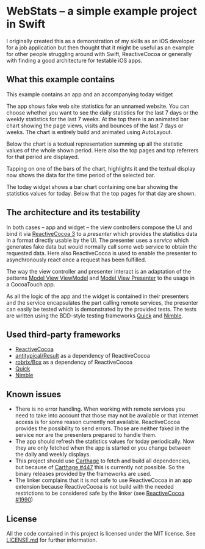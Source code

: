 # WebStats – a simple example project in Swift
I originally created this as a demonstration of my skills as an iOS developer for a job application but then thought that it might be useful as an example for other people struggling around with Swift, ReactiveCocoa or generally with finding a good architecture for testable iOS apps.

## What this example contains
This example contains an app and an accompanying today widget

The app shows fake web site statistics for an unnamed website. You can choose whether you want to see the daily statistics for the last 7 days or the weekly statistics for the last 7 weeks. At the top there is an animated bar chart showing the page views, visits and bounces of the last 7 days or weeks. The chart is entirely build and animated using AutoLayout.

Below the chart is a textual representation summing up all the statistic values of the whole shown period. Here also the top pages and top referrers for that period are displayed.

Tapping on one of the bars of the chart, highlights it and the textual display now shows the data for the time period of the selected bar.

The today widget shows a bar chart containing one bar showing the statistics values for today. Below that the top pages for that day are shown.

## The architecture and its testability
In both cases – app and widget – the view controllers compose the UI and bind it via [ReactiveCocoa 3](https://github.com/ReactiveCocoa/ReactiveCocoa) to a *presenter* which provides the statistics data in a format directly usable by the UI. The presenter uses a *service* which generates fake data but would normally call some web service to obtain the requested data. Here also ReactiveCocoa is used to enable the presenter to asynchronously react once a request has been fulfilled. 

The way the view controller and presenter interact is an adaptation of the patterns [Model View ViewModel](https://en.wikipedia.org/wiki/Model_View_ViewModel) and [Model View Presenter](https://en.wikipedia.org/wiki/Model%E2%80%93view%E2%80%93presenter) to the usage in a CocoaTouch app.

As all the logic of the app and the widget is contained in their presenters and the service encapsulates the part calling remote services, the presenter can easily be tested which is demonstrated by the provided tests. The tests are written using the BDD-style testing frameworks [Quick](https://github.com/Quick/Quick) and [Nimble](https://github.com/Quick/Nimble).

## Used third-party frameworks
* [ReactiveCocoa](https://github.com/ReactiveCocoa/ReactiveCocoa)
* [antitypical/Result](https://github.com/antitypical/Result) as a dependency of ReactiveCocoa
* [robrix/Box](https://github.com/robrix/Box/releases) as a dependency of ReactiveCocoa
* [Quick](https://github.com/Quick/Quick) 
* [Nimble](https://github.com/Quick/Nimble)

## Known issues
* There is no error handling. When working with remote services you need to take into account that those may not be available or that internet access is for some reason currently not available. ReactiveCocoa provides the possibility to send errors. Those are neither faked in the service nor are the presenters prepared to handle them.
* The app should refresh the statistics values for today periodically. Now they are only fetched when the app is started or you change between the daily and weekly displays.
* This project should use [Carthage](https://github.com/Carthage/Carthage) to fetch and build all dependencies, but because of [Carthage #447](https://github.com/Carthage/Carthage/issues/447) this is currently not possible. So the binary releases provided by the frameworks are used.
* The linker complains that it is not safe to use ReactiveCocoa in an app extension because ReactiveCocoa is not build with the needed restrictions to be considered safe by the linker (see [ReactiveCocoa #1990](https://github.com/ReactiveCocoa/ReactiveCocoa/issues/1990)) 

## License 
All the code contained in this project is licensed under the MIT license. See [LICENSE.md](LICENSE.md) for further information.
